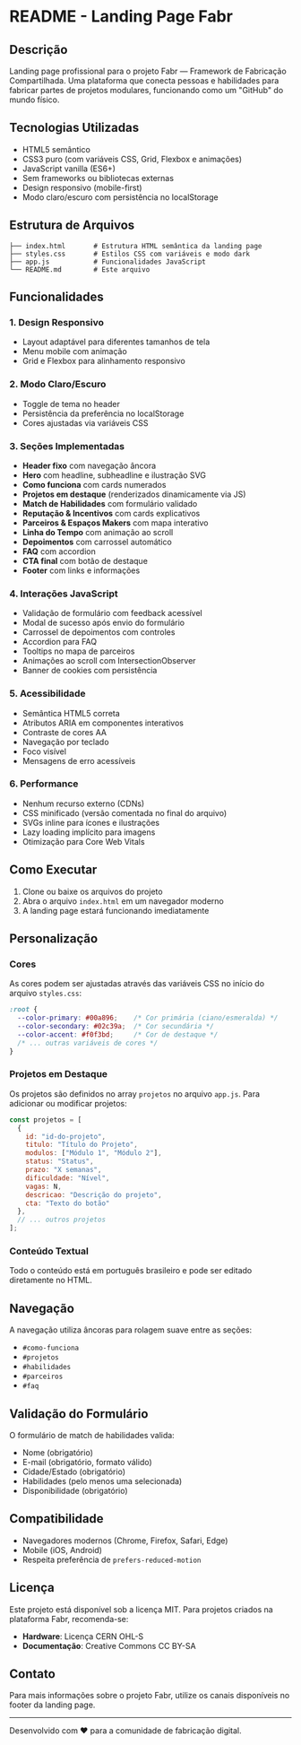 

# README - Landing Page Fabr

## Descrição

Landing page profissional para o projeto Fabr — Framework de Fabricação Compartilhada. Uma plataforma que conecta pessoas e habilidades para fabricar partes de projetos modulares, funcionando como um "GitHub" do mundo físico.

## Tecnologias Utilizadas

- HTML5 semântico
- CSS3 puro (com variáveis CSS, Grid, Flexbox e animações)
- JavaScript vanilla (ES6+)
- Sem frameworks ou bibliotecas externas
- Design responsivo (mobile-first)
- Modo claro/escuro com persistência no localStorage

## Estrutura de Arquivos

```
├── index.html       # Estrutura HTML semântica da landing page
├── styles.css       # Estilos CSS com variáveis e modo dark
├── app.js           # Funcionalidades JavaScript
└── README.md        # Este arquivo
```

## Funcionalidades

### 1. Design Responsivo
- Layout adaptável para diferentes tamanhos de tela
- Menu mobile com animação
- Grid e Flexbox para alinhamento responsivo

### 2. Modo Claro/Escuro
- Toggle de tema no header
- Persistência da preferência no localStorage
- Cores ajustadas via variáveis CSS

### 3. Seções Implementadas
- **Header fixo** com navegação âncora
- **Hero** com headline, subheadline e ilustração SVG
- **Como funciona** com cards numerados
- **Projetos em destaque** (renderizados dinamicamente via JS)
- **Match de Habilidades** com formulário validado
- **Reputação & Incentivos** com cards explicativos
- **Parceiros & Espaços Makers** com mapa interativo
- **Linha do Tempo** com animação ao scroll
- **Depoimentos** com carrossel automático
- **FAQ** com accordion
- **CTA final** com botão de destaque
- **Footer** com links e informações

### 4. Interações JavaScript
- Validação de formulário com feedback acessível
- Modal de sucesso após envio do formulário
- Carrossel de depoimentos com controles
- Accordion para FAQ
- Tooltips no mapa de parceiros
- Animações ao scroll com IntersectionObserver
- Banner de cookies com persistência

### 5. Acessibilidade
- Semântica HTML5 correta
- Atributos ARIA em componentes interativos
- Contraste de cores AA
- Navegação por teclado
- Foco visível
- Mensagens de erro acessíveis

### 6. Performance
- Nenhum recurso externo (CDNs)
- CSS minificado (versão comentada no final do arquivo)
- SVGs inline para ícones e ilustrações
- Lazy loading implícito para imagens
- Otimização para Core Web Vitals

## Como Executar

1. Clone ou baixe os arquivos do projeto
2. Abra o arquivo `index.html` em um navegador moderno
3. A landing page estará funcionando imediatamente

## Personalização

### Cores
As cores podem ser ajustadas através das variáveis CSS no início do arquivo `styles.css`:

```css
:root {
  --color-primary: #00a896;    /* Cor primária (ciano/esmeralda) */
  --color-secondary: #02c39a;  /* Cor secundária */
  --color-accent: #f0f3bd;     /* Cor de destaque */
  /* ... outras variáveis de cores */
}
```

### Projetos em Destaque
Os projetos são definidos no array `projetos` no arquivo `app.js`. Para adicionar ou modificar projetos:

```javascript
const projetos = [
  {
    id: "id-do-projeto",
    titulo: "Título do Projeto",
    modulos: ["Módulo 1", "Módulo 2"],
    status: "Status",
    prazo: "X semanas",
    dificuldade: "Nível",
    vagas: N,
    descricao: "Descrição do projeto",
    cta: "Texto do botão"
  },
  // ... outros projetos
];
```

### Conteúdo Textual
Todo o conteúdo está em português brasileiro e pode ser editado diretamente no HTML.

## Navegação

A navegação utiliza âncoras para rolagem suave entre as seções:

- `#como-funciona`
- `#projetos`
- `#habilidades`
- `#parceiros`
- `#faq`

## Validação do Formulário

O formulário de match de habilidades valida:
- Nome (obrigatório)
- E-mail (obrigatório, formato válido)
- Cidade/Estado (obrigatório)
- Habilidades (pelo menos uma selecionada)
- Disponibilidade (obrigatório)

## Compatibilidade

- Navegadores modernos (Chrome, Firefox, Safari, Edge)
- Mobile (iOS, Android)
- Respeita preferência de `prefers-reduced-motion`

## Licença

Este projeto está disponível sob a licença MIT. Para projetos criados na plataforma Fabr, recomenda-se:

- **Hardware**: Licença CERN OHL-S
- **Documentação**: Creative Commons CC BY-SA

## Contato

Para mais informações sobre o projeto Fabr, utilize os canais disponíveis no footer da landing page.

---

Desenvolvido com ❤️ para a comunidade de fabricação digital.